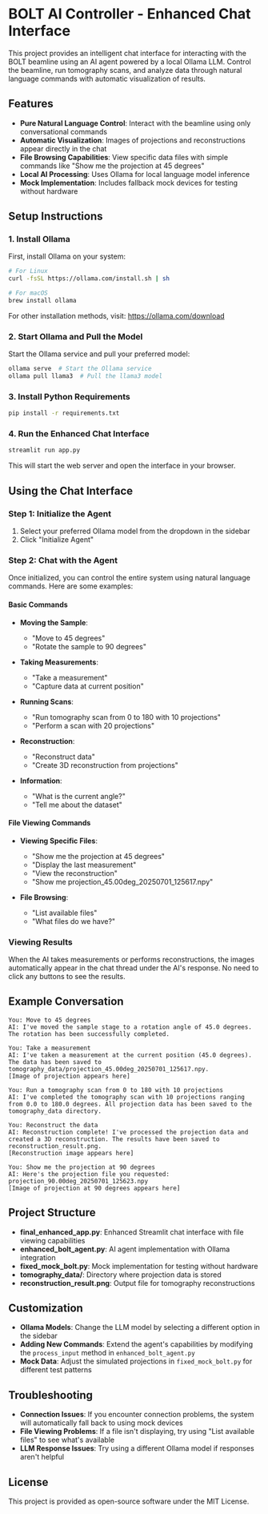 # BOLT AI Controller - Enhanced Chat Interface

This project provides an intelligent chat interface for interacting with the BOLT beamline using an AI agent powered by a local Ollama LLM. Control the beamline, run tomography scans, and analyze data through natural language commands with automatic visualization of results.

## Features

- **Pure Natural Language Control**: Interact with the beamline using only conversational commands
- **Automatic Visualization**: Images of projections and reconstructions appear directly in the chat
- **File Browsing Capabilities**: View specific data files with simple commands like "Show me the projection at 45 degrees"
- **Local AI Processing**: Uses Ollama for local language model inference
- **Mock Implementation**: Includes fallback mock devices for testing without hardware

## Setup Instructions

### 1. Install Ollama

First, install Ollama on your system:

```bash
# For Linux
curl -fsSL https://ollama.com/install.sh | sh

# For macOS
brew install ollama
```

For other installation methods, visit: https://ollama.com/download

### 2. Start Ollama and Pull the Model

Start the Ollama service and pull your preferred model:

```bash
ollama serve  # Start the Ollama service
ollama pull llama3  # Pull the llama3 model
```

### 3. Install Python Requirements

```bash
pip install -r requirements.txt
```

### 4. Run the Enhanced Chat Interface

```bash
streamlit run app.py
```

This will start the web server and open the interface in your browser.

## Using the Chat Interface

### Step 1: Initialize the Agent

1. Select your preferred Ollama model from the dropdown in the sidebar
2. Click "Initialize Agent"

### Step 2: Chat with the Agent

Once initialized, you can control the entire system using natural language commands. Here are some examples:

#### Basic Commands

- **Moving the Sample**:
  - "Move to 45 degrees"
  - "Rotate the sample to 90 degrees"

- **Taking Measurements**:
  - "Take a measurement"
  - "Capture data at current position"

- **Running Scans**:
  - "Run tomography scan from 0 to 180 with 10 projections"
  - "Perform a scan with 20 projections"

- **Reconstruction**:
  - "Reconstruct data"
  - "Create 3D reconstruction from projections"

- **Information**:
  - "What is the current angle?"
  - "Tell me about the dataset"

#### File Viewing Commands

- **Viewing Specific Files**:
  - "Show me the projection at 45 degrees"
  - "Display the last measurement"
  - "View the reconstruction"
  - "Show me projection_45.00deg_20250701_125617.npy"

- **File Browsing**:
  - "List available files"
  - "What files do we have?"

### Viewing Results

When the AI takes measurements or performs reconstructions, the images automatically appear in the chat thread under the AI's response. No need to click any buttons to see the results.

## Example Conversation

```
You: Move to 45 degrees
AI: I've moved the sample stage to a rotation angle of 45.0 degrees. The rotation has been successfully completed.

You: Take a measurement
AI: I've taken a measurement at the current position (45.0 degrees). The data has been saved to tomography_data/projection_45.00deg_20250701_125617.npy.
[Image of projection appears here]

You: Run a tomography scan from 0 to 180 with 10 projections
AI: I've completed the tomography scan with 10 projections ranging from 0.0 to 180.0 degrees. All projection data has been saved to the tomography_data directory.

You: Reconstruct the data
AI: Reconstruction complete! I've processed the projection data and created a 3D reconstruction. The results have been saved to reconstruction_result.png.
[Reconstruction image appears here]

You: Show me the projection at 90 degrees
AI: Here's the projection file you requested: projection_90.00deg_20250701_125623.npy
[Image of projection at 90 degrees appears here]
```

## Project Structure

- **final_enhanced_app.py**: Enhanced Streamlit chat interface with file viewing capabilities
- **enhanced_bolt_agent.py**: AI agent implementation with Ollama integration
- **fixed_mock_bolt.py**: Mock implementation for testing without hardware
- **tomography_data/**: Directory where projection data is stored
- **reconstruction_result.png**: Output file for tomography reconstructions

## Customization

- **Ollama Models**: Change the LLM model by selecting a different option in the sidebar
- **Adding New Commands**: Extend the agent's capabilities by modifying the `process_input` method in `enhanced_bolt_agent.py`
- **Mock Data**: Adjust the simulated projections in `fixed_mock_bolt.py` for different test patterns

## Troubleshooting

- **Connection Issues**: If you encounter connection problems, the system will automatically fall back to using mock devices
- **File Viewing Problems**: If a file isn't displaying, try using "List available files" to see what's available
- **LLM Response Issues**: Try using a different Ollama model if responses aren't helpful

## License

This project is provided as open-source software under the MIT License.